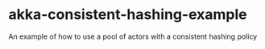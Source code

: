 # akka-consistent-hashing-example

An example of how to use a pool of actors with a consistent hashing policy